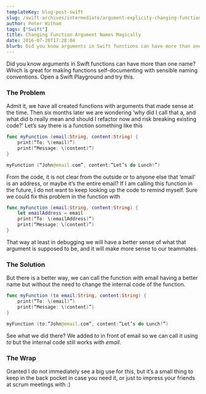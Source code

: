 ```yaml
---
templateKey: blog-post-swift
slug: /swift-archives/intermediate/argument-explicity-changing-function-argument-names-magically/
author: Peter Witham
tags: ["Swift"]
title: Changing Function Argument Names Magically
date: 2016-07-26T17:28:04
blurb: Did you know arguments in Swift functions can have more than one name? Which is great for making functions self-documenting with sensible naming conventions. Open a Swift Playground and try this.
---
```


Did you know arguments in Swift functions can have more than one name? Which is great for making functions self-documenting with sensible naming conventions. Open a Swift Playground and try this.

### The Problem

Admit it, we have all created functions with arguments that made sense at the time. Then six months later we are wondering ‘why did I call that a, and what did b really mean and should I refactor now and risk breaking existing code?’ Let’s say there is a function something like this

```swift
func myFunction (email:String, content:String) {
    print(“To: \(email)”)
    print(“Message: \(content)”)
}

myFunction (“John@email.com”, content:”Let’s do Lunch!”)
```

From the code, it is not clear from the outside or to anyone else that ‘email’ is an address, or maybe it’s the entire email? If I am calling this function in the future, I do not want to keep looking up the code to remind myself. Sure we could fix this problem in the function with

```swift
func myFunction (email:String, content:String) {
    let emailAddress = email
    print(“To: \(emailAddress)”)
    print(“Message: \(content)”)
}
```

That way at least in debugging we will have a better sense of what that argument is supposed to be, and it will make more sense to our teammates.

### The Solution

But there is a better way, we can call the function with email having a better name but without the need to change the internal code of the function.

```swift
func myFunction (to email:String, content:String) {
    print(“To: \(email)”)
    print(“Message: \(content)”)
}

myFunction (to:”John@email.com”, content:”Let’s do Lunch!”)
```

See what we did there? We added _to_ in front of email so we can call it using _to_ but the internal code still works with _email_.

### The Wrap

Granted I do not immediately see a big use for this, but it’s a small thing to keep in the back pocket in case you need it, or just to impress your friends at scrum meetings with :)
